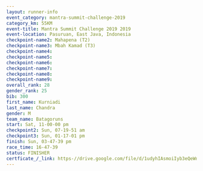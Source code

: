 ```yaml
---
layout: runner-info 
event_category: mantra-summit-challenge-2019 
category_km: 55KM 
event-title: Mantra Summit Challenge 2019 2019 
event-location: Pasuruan, East Java, Indonesia 
checkpoint-name2: Mahapena (T2) 
checkpoint-name3: Mbah Kamad (T3) 
checkpoint-name4: 
checkpoint-name5: 
checkpoint-name6: 
checkpoint-name7: 
checkpoint-name8: 
checkpoint-name9: 
overall_rank: 28
gender_rank: 25
bib: 300
first_name: Kurniadi
last_name: Chandra
gender: M
team_name: Batagoruns
start: Sat, 11-00-00 pm
checkpoint2: Sun, 07-19-51 am
checkpoint3: Sun, 01-17-01 pm
finish: Sun, 03-47-39 pm
race_time: 16-47-39
status: FINISHER
certficate_/_link: https-//drive.google.com/file/d/1udyhIAsmoiIyb3eQeWnGuHty_I97-jWo/view?usp=sharing
---
```

